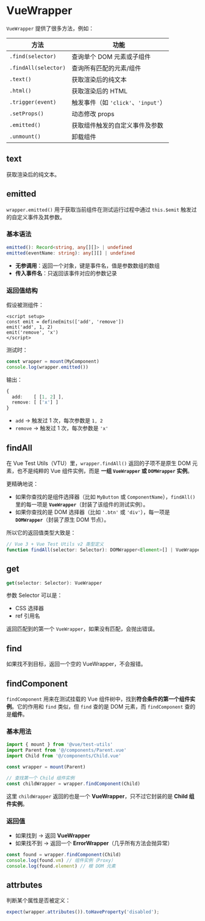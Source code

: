 # VueWrapper

`VueWrapper` 提供了很多方法，例如：

| 方法                   | 功能                          |
| -------------------- | --------------------------- |
| `.find(selector)`    | 查询单个 DOM 元素或子组件             |
| `.findAll(selector)` | 查询所有匹配的元素/组件                |
| `.text()`            | 获取渲染后的纯文本                   |
| `.html()`            | 获取渲染后的 HTML                 |
| `.trigger(event)`    | 触发事件（如 `'click'`、`'input'`） |
| `.setProps()`        | 动态修改 props                  |
| `.emitted()`         | 获取组件触发的自定义事件及参数             |
| `.unmount()`         | 卸载组件                        |

## text

获取渲染后的纯文本。

## emitted

`wrapper.emitted()` 用于获取当前组件在测试运行过程中通过 `this.$emit` 触发过的自定义事件及其参数。

### 基本语法

```ts
emitted(): Record<string, any[][]> | undefined
emitted(eventName: string): any[][] | undefined
```

* **无参调用**：返回一个对象，键是事件名，值是参数数组的数组
* **传入事件名**：只返回该事件对应的参数记录

### 返回值结构

假设被测组件：

```vue
<script setup>
const emit = defineEmits(['add', 'remove'])
emit('add', 1, 2)
emit('remove', 'x')
</script>
```

测试时：

```ts
const wrapper = mount(MyComponent)
console.log(wrapper.emitted())
```

输出：

```ts
{
  add:    [ [1, 2] ],
  remove: [ ['x'] ]
}
```

* `add` → 触发过 1 次，每次参数是 `1, 2`
* `remove` → 触发过 1 次，每次参数是 `'x'`

## findAll

在 Vue Test Utils（VTU）里，`wrapper.findAll()` 返回的子项不是原生 DOM 元素，也不是纯粹的 Vue 组件实例，而是 **一组 `VueWrapper` 或 `DOMWrapper` 实例**。

更精确地说：

* 如果你查找的是组件选择器（比如 `MyButton` 或 `ComponentName`），`findAll()` 里的每一项是 **`VueWrapper`**（封装了该组件的测试实例）。
* 如果你查找的是 DOM 选择器（比如 `'.btn'` 或 `'div'`），每一项是 **`DOMWrapper`**（封装了原生 DOM 节点）。

所以它的返回值类型大致是：

```ts
// Vue 3 + Vue Test Utils v2 类型定义
function findAll(selector: Selector): DOMWrapper<Element>[] | VueWrapper[]
```

## get

```ts
get(selector: Selector): VueWrapper
```

参数 Selector 可以是：

* CSS 选择器
* ref 引用名

返回匹配到的第一个 `VueWrapper`，如果没有匹配，会抛出错误。

## find

如果找不到目标，返回一个空的 VueWrapper，不会报错。

## findComponent

`findComponent` 用来在测试挂载的 Vue 组件树中，找到**符合条件的第一个组件实例**。它的作用和 `find` 类似，但 `find` 查的是 DOM 元素，而 `findComponent` 查的是**组件**。

### 基本用法

```ts
import { mount } from '@vue/test-utils'
import Parent from '@/components/Parent.vue'
import Child from '@/components/Child.vue'

const wrapper = mount(Parent)

// 查找第一个 Child 组件实例
const childWrapper = wrapper.findComponent(Child)
```

这里 `childWrapper` 返回的也是一个 **VueWrapper**，只不过它封装的是 **Child 组件实例**。

### 返回值

* 如果找到 → 返回 **VueWrapper**
* 如果找不到 → 返回一个 **ErrorWrapper**（几乎所有方法会抛异常）

```ts
const found = wrapper.findComponent(Child)
console.log(found.vm) // 组件实例（Proxy）
console.log(found.element) // 根 DOM 元素
```

## attrbutes

判断某个属性是否被定义：

```ts
expect(wrapper.attributes()).toHaveProperty('disabled');
```
